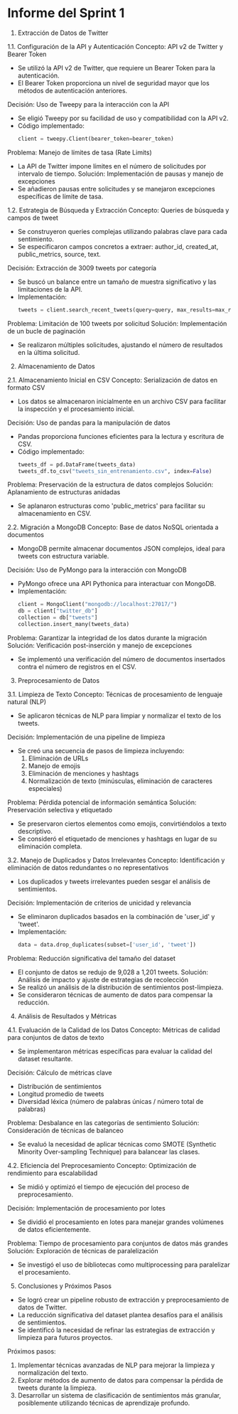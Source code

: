 # **Informe del Sprint 1**

1. Extracción de Datos de Twitter

1.1. Configuración de la API y Autenticación
Concepto: API v2 de Twitter y Bearer Token
- Se utilizó la API v2 de Twitter, que requiere un Bearer Token para la autenticación.
- El Bearer Token proporciona un nivel de seguridad mayor que los métodos de autenticación anteriores.

Decisión: Uso de Tweepy para la interacción con la API
- Se eligió Tweepy por su facilidad de uso y compatibilidad con la API v2.
- Código implementado:
  ```python
  client = tweepy.Client(bearer_token=bearer_token)
  ```

Problema: Manejo de límites de tasa (Rate Limits)
- La API de Twitter impone límites en el número de solicitudes por intervalo de tiempo.
Solución: Implementación de pausas y manejo de excepciones
- Se añadieron pausas entre solicitudes y se manejaron excepciones específicas de límite de tasa.

1.2. Estrategia de Búsqueda y Extracción
Concepto: Queries de búsqueda y campos de tweet
- Se construyeron queries complejas utilizando palabras clave para cada sentimiento.
- Se especificaron campos concretos a extraer: author_id, created_at, public_metrics, source, text.

Decisión: Extracción de 3009 tweets por categoría
- Se buscó un balance entre un tamaño de muestra significativo y las limitaciones de la API.
- Implementación:
  ```python
  tweets = client.search_recent_tweets(query=query, max_results=max_results, tweet_fields=["author_id", "created_at", "public_metrics", "source", "text"])
  ```

Problema: Limitación de 100 tweets por solicitud
Solución: Implementación de un bucle de paginación
- Se realizaron múltiples solicitudes, ajustando el número de resultados en la última solicitud.

2. Almacenamiento de Datos

2.1. Almacenamiento Inicial en CSV
Concepto: Serialización de datos en formato CSV
- Los datos se almacenaron inicialmente en un archivo CSV para facilitar la inspección y el procesamiento inicial.

Decisión: Uso de pandas para la manipulación de datos
- Pandas proporciona funciones eficientes para la lectura y escritura de CSV.
- Código implementado:
  ```python
  tweets_df = pd.DataFrame(tweets_data)
  tweets_df.to_csv("tweets_sin_entrenamiento.csv", index=False)
  ```

Problema: Preservación de la estructura de datos complejos
Solución: Aplanamiento de estructuras anidadas
- Se aplanaron estructuras como 'public_metrics' para facilitar su almacenamiento en CSV.

2.2. Migración a MongoDB
Concepto: Base de datos NoSQL orientada a documentos
- MongoDB permite almacenar documentos JSON complejos, ideal para tweets con estructura variable.

Decisión: Uso de PyMongo para la interacción con MongoDB
- PyMongo ofrece una API Pythonica para interactuar con MongoDB.
- Implementación:
  ```python
  client = MongoClient("mongodb://localhost:27017/")
  db = client["twitter_db"]
  collection = db["tweets"]
  collection.insert_many(tweets_data)
  ```

Problema: Garantizar la integridad de los datos durante la migración
Solución: Verificación post-inserción y manejo de excepciones
- Se implementó una verificación del número de documentos insertados contra el número de registros en el CSV.

3. Preprocesamiento de Datos

3.1. Limpieza de Texto
Concepto: Técnicas de procesamiento de lenguaje natural (NLP)
- Se aplicaron técnicas de NLP para limpiar y normalizar el texto de los tweets.

Decisión: Implementación de una pipeline de limpieza
- Se creó una secuencia de pasos de limpieza incluyendo:
  1. Eliminación de URLs
  2. Manejo de emojis
  3. Eliminación de menciones y hashtags
  4. Normalización de texto (minúsculas, eliminación de caracteres especiales)

Problema: Pérdida potencial de información semántica
Solución: Preservación selectiva y etiquetado
- Se preservaron ciertos elementos como emojis, convirtiéndolos a texto descriptivo.
- Se consideró el etiquetado de menciones y hashtags en lugar de su eliminación completa.

3.2. Manejo de Duplicados y Datos Irrelevantes
Concepto: Identificación y eliminación de datos redundantes o no representativos
- Los duplicados y tweets irrelevantes pueden sesgar el análisis de sentimientos.

Decisión: Implementación de criterios de unicidad y relevancia
- Se eliminaron duplicados basados en la combinación de 'user_id' y 'tweet'.
- Implementación:
  ```python
  data = data.drop_duplicates(subset=['user_id', 'tweet'])
  ```

Problema: Reducción significativa del tamaño del dataset
- El conjunto de datos se redujo de 9,028 a 1,201 tweets.
Solución: Análisis de impacto y ajuste de estrategias de recolección
- Se realizó un análisis de la distribución de sentimientos post-limpieza.
- Se consideraron técnicas de aumento de datos para compensar la reducción.

4. Análisis de Resultados y Métricas

4.1. Evaluación de la Calidad de los Datos
Concepto: Métricas de calidad para conjuntos de datos de texto
- Se implementaron métricas específicas para evaluar la calidad del dataset resultante.

Decisión: Cálculo de métricas clave
- Distribución de sentimientos
- Longitud promedio de tweets
- Diversidad léxica (número de palabras únicas / número total de palabras)

Problema: Desbalance en las categorías de sentimiento
Solución: Consideración de técnicas de balanceo
- Se evaluó la necesidad de aplicar técnicas como SMOTE (Synthetic Minority Over-sampling Technique) para balancear las clases.

4.2. Eficiencia del Preprocesamiento
Concepto: Optimización de rendimiento para escalabilidad
- Se midió y optimizó el tiempo de ejecución del proceso de preprocesamiento.

Decisión: Implementación de procesamiento por lotes
- Se dividió el procesamiento en lotes para manejar grandes volúmenes de datos eficientemente.

Problema: Tiempo de procesamiento para conjuntos de datos más grandes
Solución: Exploración de técnicas de paralelización
- Se investigó el uso de bibliotecas como multiprocessing para paralelizar el procesamiento.

5. Conclusiones y Próximos Pasos

- Se logró crear un pipeline robusto de extracción y preprocesamiento de datos de Twitter.
- La reducción significativa del dataset plantea desafíos para el análisis de sentimientos.
- Se identificó la necesidad de refinar las estrategias de extracción y limpieza para futuros proyectos.

Próximos pasos:
1. Implementar técnicas avanzadas de NLP para mejorar la limpieza y normalización del texto.
2. Explorar métodos de aumento de datos para compensar la pérdida de tweets durante la limpieza.
3. Desarrollar un sistema de clasificación de sentimientos más granular, posiblemente utilizando técnicas de aprendizaje profundo.
